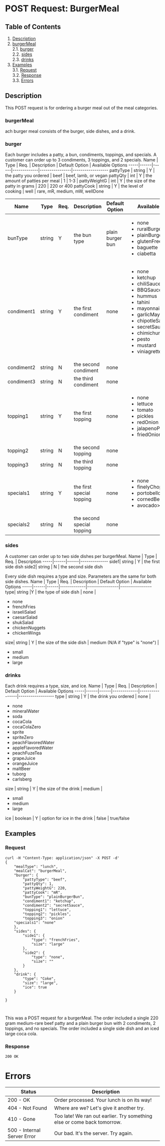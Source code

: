 # POST Request: BurgerMeal

## Table of Contents
1. [Description](#description)
2. [burgerMeal](#burgerMeal)  
2.1. [burger](#burger)  
2.2. [sides](#sides)  
2.3. [drinks](#drinks)
3. [Examples](#examples)  
3.1. [Request](#request)    
3.2. [Response](#response)  
3.3. [Errors](#errors)    

## Description

This POST request is for ordering a burger meal out of the meal categories. 

### burgerMeal 
ach burger meal consists of the burger, side dishes, and a drink.

### burger   
Each burger includes a patty, a bun, condiments, toppings, and specials. A customer can order up to 3 condiments, 3 toppings, and 2 specials.
Name | Type | Req. | Description | Default Option | Available Options
-----|------|------|-------------|----------------|------------------
pattyType | string | Y | the patty you ordered | beef | beef, lamb, or vegan
pattyQty | int | Y | the amount of patties per meal | 1 |  1-3 |
pattyWeightG | int | Y | the size of the patty in grams | 220 | 220 or 400 
pattyCook | string | Y | the level of cooking | well | rare, mR, medium, mW, wellDone

Name | Type | Req. | Description | Default Option | Available Options
-----|------|------|-------------|----------------|------------------
bunType | string | Y | the bun type | plain burger bun | <ul><li>none</li><li>ruralBurgerBun</li><li>plainBurgerBun</li><li>glutenFree</li><li>baguette</li><li>ciabetta</li></ul>
condiment1 | string | Y | the first condiment | none | <ul><li>none</li><li>ketchup</li><li>chiliSauce</li><li>BBQSauce</li><li>hummus</li><li>tahini</li><li>mayonnaise</li><li>garlicMayonnaise</li><li>chipotleSauce</li><li>secretSauce</li><li>chimichuri</li><li>pesto</li><li>mustard</li><li>viniagrette</li></ul>
condiment2 | string | N | the second condiment | none |
condiment3 | string | N | the third condiment | none |
topping1 | string | Y | the first topping | none | <ul><li>none</li><li>lettuce</li><li>tomato</li><li>pickles</li><li>redOnion</li><li>jalapenoPeppers</li><li>friedOnion</li></ul>
topping2 | string | N | the second topping | none | 
topping3 | string | N | the third topping | none |
specials1 | string | Y | the first special topping | none | <ul><li>none</li><li>finelyChoppedAsado</li><li>portobelloMushrooms</li><li>cornedBeef</li><li>avocado></li></ul>
specials2 | string | N | the second special topping | none

### sides
A customer can order up to two side dishes per burgerMeal. 
Name | Type | Req. | Description 
-----|------|------|--------------
side1| string | Y | the first side dish
side2| string | N | the second side dish  

Every side dish requires a type and size. Parameters are the same for both side dishes.
Name | Type | Req. | Description | Default Option | Available Options
-----|------|------|-------------|----------------|----------------
type| string |Y | the type of side dish | none | <ul><li>none</li><li>frenchFries</li><li>israeliSalad</li><li>caesarSalad</li><li>shukSalad</li><li>chickenNuggets</li><li>chickenWings</li></ul>
size| string | Y | the size of the side dish | medium (N/A if "type" is "none") | <ul><li>small</li><li>medium</li><li>large</li></ul>

### drinks
Each drink requires a type, size, and ice.
Name | Type | Req. | Description | Default Option | Available Options
-----|------|------|-------------|----------------|------------------
type | string | Y | the drink you ordered | none | <ul><li>none</li><li>mineralWater</li><li>soda</li><li>cocaCola</li><li>cocaColaZero</li><li>sprite</li><li>spriteZero</li><li>peachFlavoredWater</li><li>appleFlavoredWater</li><li>peachFuzeTea</li><li>grapeJuice</li><li>orangeJuice</li><li>maltBeer</li><li>tuborg</li><li>carlsberg</li></ul> 
size | string | Y | the size of the drink | medium | <ul><li>small</li><li>medium</li><li>large</li></ul>
ice | boolean | Y | option for ice in the drink | false | true/false

## Examples
### Request

```
curl -H "Content-Type: application/json" -X POST -d'
{
	"mealType": "lunch",
	"mealCat": "burgerMeal",
	"burger": {
		"pattyType": "beef",
		"pattyQty": 1,
		"pattyWeightG": 220,
		"pattyCook": "mR",
		"bunType": "plainBurgerBun",
		"condiment1": "ketchup",
		"condiment2": "secretSauce",
		"topping1": "lettuce",
		"topping2": "pickles",
		"topping3": "onion"
    "specials1": "none"
	},
	"sides": {
		"side1": {
			"type": "frenchFries",
			"size": "large"
		},
		"side2": {
			"type": "none",
			"size": ""
		}
	},
	"drink": {
		"type": "Coke",
		"size": "large",
		"ice": true
	}

}



```

This was a POST request for a burgerMeal. The order included a single 220 gram medium-rare beef patty and a plain burger bun with 2 condiments, 2 toppings, and no specials. The order included a single side dish and an iced large coca cola. 

### Response

```
200 OK
```
# Errors
Status | Description
-------|------------
200 - OK | Order processed. Your lunch is on its way!
404 - Not Found | Where are we? Let's give it another try.
410 - Gone | Too late! We ran out earlier. Try something else or come back tomorrow.
500 - Internal Server Error | Our bad. It's the server. Try again.


